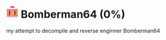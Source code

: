# <img src="https://github.com/tailscreatesstuff32/Bomberman_64/blob/master/imgs/file304.00130.ci4.png" width="32" height="32"> Bomberman64 (0%)

my attempt to decompile and reverse enginner Bomberman64
